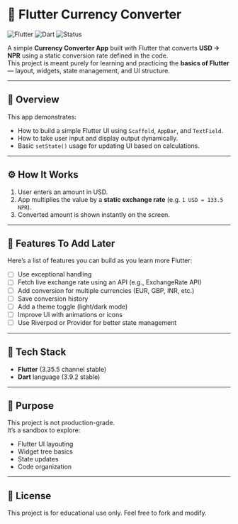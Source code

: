 # 💱 Flutter Currency Converter

![Flutter](https://img.shields.io/badge/Flutter-blue?logo=flutter&logoColor=white)
![Dart](https://img.shields.io/badge/Dart-0175C2?logo=dart&logoColor=white)
![Status](https://img.shields.io/badge/Status-Learning-brightgreen)

A simple **Currency Converter App** built with Flutter that converts **USD → NPR** using a static conversion rate defined in the code.  
This project is meant purely for learning and practicing the **basics of Flutter** — layout, widgets, state management, and UI structure.

---

## 🧠 Overview

This app demonstrates:
- How to build a simple Flutter UI using `Scaffold`, `AppBar`, and `TextField`.
- How to take user input and display output dynamically.
- Basic `setState()` usage for updating UI based on calculations.

---

## ⚙️ How It Works

1. User enters an amount in USD.  
2. App multiplies the value by a **static exchange rate** (e.g. `1 USD = 133.5 NPR`).  
3. Converted amount is shown instantly on the screen.

---

## 🚀 Features To Add Later

Here’s a list of features you can build as you learn more Flutter:

- [ ] Use exceptional handling
- [ ] Fetch live exchange rate using an API (e.g., ExchangeRate API)
- [ ] Add conversion for multiple currencies (EUR, GBP, INR, etc.)
- [ ] Save conversion history
- [ ] Add a theme toggle (light/dark mode)
- [ ] Improve UI with animations or icons
- [ ] Use Riverpod or Provider for better state management

---

## 🧱 Tech Stack

- **Flutter** (3.35.5 channel stable)
- **Dart** language (3.9.2 stable)

---

## 🎯 Purpose

This project is not production-grade.  
It’s a sandbox to explore:
- Flutter UI layouting
- Widget tree basics
- State updates
- Code organization

---

## 🧾 License

This project is for educational use only. Feel free to fork and modify.